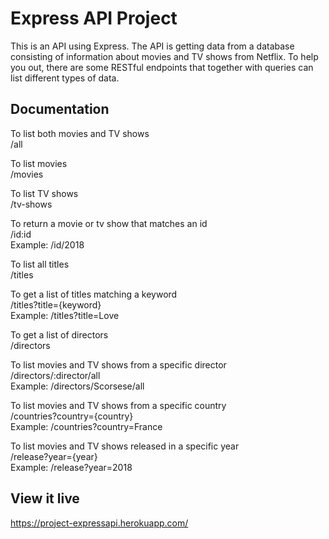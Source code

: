 # Express API Project

This is an API using Express. The API is getting data from a database consisting of information about movies and TV shows from Netflix. To help you out, there are some RESTful endpoints that together with queries can list different types of data. 


## Documentation

To list both movies and TV shows<br>
/all

To list movies<br>
/movies

To list TV shows<br>
/tv-shows

To return a movie or tv show that matches an id<br>
/id:id<br>
Example: /id/2018

To list all titles<br>
/titles

To get a list of titles matching a keyword<br>
/titles?title={keyword}<br>
Example: /titles?title=Love

To get a list of directors<br>
/directors

To list movies and TV shows from a specific director<br>
/directors/:director/all<br>
Example: /directors/Scorsese/all

To list movies and TV shows from a specific country<br>
/countries?country={country}<br>
Example: /countries?country=France

To list movies and TV shows released in a specific year<br>
/release?year={year}<br>
Example: /release?year=2018


## View it live

https://project-expressapi.herokuapp.com/
